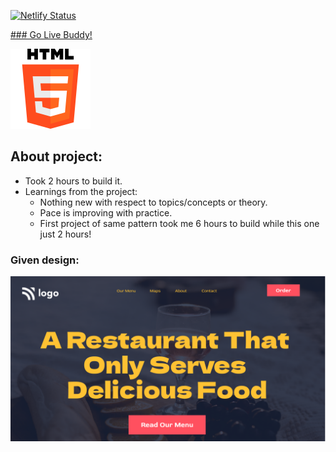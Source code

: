 [![Netlify Status](https://api.netlify.com/api/v1/badges/08792b0d-05a4-4f99-97ad-0f08934f1468/deploy-status)](https://app.netlify.com/sites/tushar-ojha-web-design-landing-page/deploys)

[### Go Live Buddy!](https://tushar-ojha-restaurant-home-page.netlify.app)

![Design Image](/html-128px-logo.png)

## About project:

- Took 2 hours to build it.
- Learnings from the project:
   - Nothing new with respect to topics/concepts or theory. 
   - Pace is improving with practice. 
   - First project of same pattern took me 6 hours to build while this one just 2 hours!

### Given design:
![Design Image](/Design.png "Design Title")
